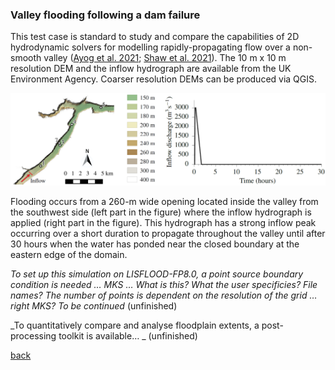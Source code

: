 ### Valley flooding following a dam failure

This test case is standard to study and compare the capabilities of 2D hydrodynamic solvers for modelling rapidly-propagating flow over a non-smooth valley ([Ayog et al. 2021](https://www.sciencedirect.com/science/article/abs/pii/S0022169420313858); [Shaw et al. 2021](https://gmd.copernicus.org/preprints/gmd-2020-340/)). The 10 m x 10 m resolution DEM and the inflow hydrograph are available from the UK Environment Agency. Coarser resolution DEMs can be produced via QGIS. 


![Image](/Figures/Fig_7G.jpg)


Flooding occurs from a 260-m wide opening located inside the valley from the southwest side (left part in the figure) where the inflow hydrograph is applied (right part in the figure). This hydrograph has a strong inflow peak occurring over a short duration to propagate throughout the valley until after 30 hours when the water has ponded near the closed boundary at the eastern edge of the domain. 

_To set up this simulation on LISFLOOD-FP8.0, a point source boundary condition is needed … MKS … What is this? What the user specificies? File names? The number of points is dependent on the resolution of the grid … right MKS? To be continued_ (unfinished)


_To quantitatively compare and analyse floodplain extents, a post-processing toolkit is available… _ (unfinished)



[back](/LISFLOOD8.0.md)
